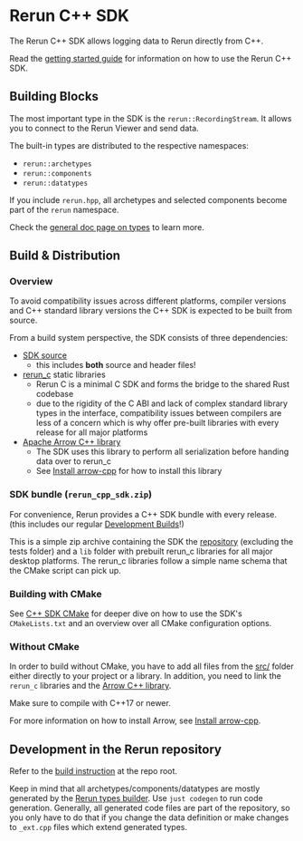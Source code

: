 # Rerun C++ SDK

The Rerun C++ SDK allows logging data to Rerun directly from C++.

Read the [getting started guide](https://www.rerun.io/docs/getting-started/cpp) for information on how to use the Rerun C++ SDK.

## Building Blocks

The most important type in the SDK is the `rerun::RecordingStream`.
It allows you to connect to the Rerun Viewer and send data.

The built-in types are distributed to the respective namespaces:
* `rerun::archetypes`
* `rerun::components`
* `rerun::datatypes`

If you include `rerun.hpp`, all archetypes and selected components become part of the `rerun` namespace.

Check the [general doc page on types](https://www.rerun.io/docs/reference/types) to learn more.


## Build & Distribution

### Overview

To avoid compatibility issues across different platforms, compiler versions and C++ standard library versions
the C++ SDK is expected to be built from source.

From a build system perspective, the SDK consists of three dependencies:

* [SDK source](https://github.com/rerun-io/rerun/tree/latest/rerun_cpp/src/)
  * this includes **both** source and header files!
* [rerun_c](https://github.com/rerun-io/rerun/tree/latest/crates/rerun_c/) static libraries
  * Rerun C is a minimal C SDK and forms the bridge to the shared Rust codebase
  * due to the rigidity of the C ABI and lack of complex standard library types in the interface,
    compatibility issues between compilers are less of a concern
    which is why offer pre-built libraries with every release for all major platforms
* [Apache Arrow C++ library](https://arrow.apache.org/docs/cpp/index.html)
  * The SDK uses this library to perform all serialization before handing data over to rerun_c
  * See [Install arrow-cpp](https://www.rerun.io/docs/howto/arrow-cpp-install) for how to install this library


### SDK bundle (`rerun_cpp_sdk.zip`)

For convenience, Rerun provides a C++ SDK bundle with every release.
(this includes our regular [Development Builds](https://github.com/rerun-io/rerun/releases/tag/prerelease)!)

This is a simple zip archive containing the SDK the [repository](https://github.com/rerun-io/rerun/tree/latest/rerun_cpp)
(excluding the tests folder) and a `lib` folder with prebuilt rerun_c libraries for all major desktop platforms.
The rerun_c libraries follow a simple name schema that the CMake script can pick up.


### Building with CMake

See [C++ SDK CMake](https://www.rerun.io/docs/reference/cpp-sdk-cmake) for deeper dive on
how to use the SDK's `CMakeLists.txt` and an overview over all CMake configuration options.

### Without CMake

In order to build without CMake, you have to add all files from the [src/](https://github.com/rerun-io/rerun/tree/latest/rerun_cpp/src/) folder
either directly to your project or a library.
In addition, you need to link the `rerun_c` libraries and the [Arrow C++ library](https://arrow.apache.org/docs/cpp/index.html).

Make sure to compile with C++17 or newer.

For more information on how to install Arrow, see [Install arrow-cpp](https://www.rerun.io/docs/howto/arrow-cpp-install).


## Development in the Rerun repository

Refer to the [build instruction](https://github.com/rerun-io/rerun/tree/latest/BUILD.md) at the repo root.

Keep in mind that all archetypes/components/datatypes are mostly generated by the [Rerun types builder](https://github.com/rerun-io/rerun/tree/latest/crates/re_types_builder).
Use `just codegen` to run code generation. Generally, all generated code files are part of the repository,
so you only have to do that if you change the data definition or make changes to `_ext.cpp` files which
extend generated types.
